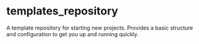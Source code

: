 # templates_repository
A template repository for starting new projects. Provides a basic structure and configuration to get you up and running quickly.
